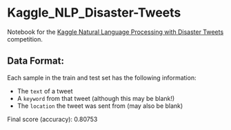 # Kaggle_NLP_Disaster-Tweets
Notebook for the [Kaggle Natural Language Processing with Disaster Tweets](https://www.kaggle.com/competitions/nlp-getting-started/overview) competition.
## Data Format:
Each sample in the train and test set has the following information:
- The ```text``` of a tweet
- A ```keyword``` from that tweet (although this may be blank!)
- The ```location``` the tweet was sent from (may also be blank)

Final score (accuracy): 0.80753 
